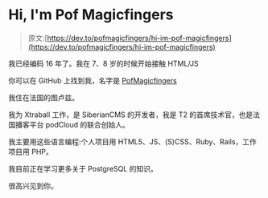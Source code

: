 # Hi, I'm Pof Magicfingers

> 原文:[https://dev.to/pofmagicfingers/hi-im-pof-magicfingers](https://dev.to/pofmagicfingers/hi-im-pof-magicfingers)

我已经编码 16 年了。我在 7、8 岁的时候开始接触 HTML/JS

你可以在 GitHub 上找到我，名字是 [PofMagicfingers](https://github.com/PofMagicfingers)

我住在法国的图卢兹。

我为 Xtraball 工作，是 SiberianCMS 的开发者，我是 T2 的首席技术官，也是法国播客平台 podCloud 的联合创始人。

我主要用这些语言编程:个人项目用 HTML5、JS、(S)CSS、Ruby、Rails，工作项目用 PHP。

我目前正在学习更多关于 PostgreSQL 的知识。

很高兴见到你。